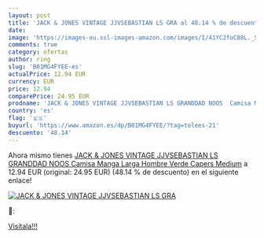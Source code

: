 ```yaml
---
layout: post
title: 'JACK & JONES VINTAGE JJVSEBASTIAN LS GRA al 48.14 % de descuento'
date: 
image: 'https://images-eu.ssl-images-amazon.com/images/I/41YC2foC88L._SL200_.jpg'
comments: true
category: ofertas
author: ring
slug: 'B01MG4FYEE-es'
actualPrice: 12.94 EUR
currency: EUR
price: 12.94
comparePrice: 24.95 EUR
prodname: 'JACK & JONES VINTAGE JJVSEBASTIAN LS GRANDDAD NOOS  Camisa Manga Larga Hombre  Verde  Capers   Medium'
country: 'es'
flag: '🇪🇸'
buyurl: 'https://www.amazon.es/dp/B01MG4FYEE/?tag=tolees-21'
descuento: '48.14'
---
```


Ahora mismo tienes [JACK & JONES VINTAGE JJVSEBASTIAN LS GRANDDAD NOOS  Camisa Manga Larga Hombre  Verde  Capers   Medium](https://www.amazon.es/dp/B01MG4FYEE/?tag=tolees-21) a 12.94 EUR (original: 24.95 EUR) (48.14 %  de descuento) en el siguiente enlace!

[![JACK & JONES VINTAGE JJVSEBASTIAN LS GRA](https://images-eu.ssl-images-amazon.com/images/I/41YC2foC88L._SL200_.jpg)](https://www.amazon.es/dp/B01MG4FYEE/?tag=tolees-21)

🔎:


[Visítala!!!](https://www.amazon.es/dp/B01MG4FYEE/?tag=tolees-21)
